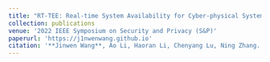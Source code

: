 ```yaml
---
title: "RT-TEE: Real-time System Availability for Cyber-physical Systems using ARM TrustZone"
collection: publications
venue: '2022 IEEE Symposium on Security and Privacy (S&P)'
paperurl: 'https://j1nwenwang.github.io'
citation: '**Jinwen Wang**, Ao Li, Haoran Li, Chenyang Lu, Ning Zhang. "RT-TEE: Real-time System Availability for Cyber-physical Systems using ARM TrustZone." 2022 IEEE Symposium on Security and Privacy (S&P). IEEE Computer Society, 2022.'
---
```

